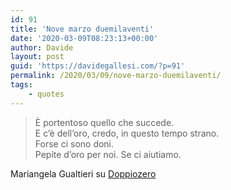 ```yaml
---
id: 91
title: 'Nove marzo duemilaventi'
date: '2020-03-09T08:23:13+00:00'
author: Davide
layout: post
guid: 'https://davidegallesi.com/?p=91'
permalink: /2020/03/09/nove-marzo-duemilaventi/
tags:
    - quotes
---
```


> È portentoso quello che succede.  
> E c’è dell’oro, credo, in questo tempo strano.  
> Forse ci sono doni.  
> Pepite d’oro per noi. Se ci aiutiamo.

Mariangela Gualtieri su [Doppiozero](https://www.doppiozero.com/materiali/nove-marzo-duemilaventi)